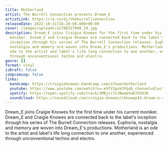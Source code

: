 ```yaml
---
title: Motherland
artist: The Burrell Connection presents Dream_E
artistLink: https://ra.co/dj/theburrellconnection
releaseDate: 2022-10-31T16:20:00.000+00:00
cover: /images/uploads/a1780327040_10.jpg
description: Dream_E joins Craigie Knowes for the first time under his current
  moniker. Dream_E and Craigie Knowes are connected back to the label's
  inception through his series of The Burrell Connection releases. Euphoria,
  nostalgia and memory are woven into Dream_E's productions. Motherland is an
  ode to the artist and label's life long connection to one another, experienced
  through unconventional techno and electro.
genre: []
format: vinyl
isDraft: false
isUpcoming: false
links:
  bandcamp: https://craigieknowes.bandcamp.com/album/motherland
  youtube: https://www.youtube.com/watch?v=-e9fV3gvk3Y&ab_channel=ElectronicLoveCollective
  spotify: https://open.spotify.com/track/3MBjcc7x1NwaQSa67OSD3R
  soundcloud: https://soundcloud.com/craigie-knowes/cknowep43-dream-e-soundcloud-clip
---
```

Dream_E joins Craigie Knowes for the first time under his current moniker. Dream_E and Craigie Knowes are connected back to the label's inception through his series of The Burrell Connection releases. Euphoria, nostalgia and memory are woven into Dream_E's productions. Motherland is an ode to the artist and label's life long connection to one another, experienced through unconventional techno and electro.
